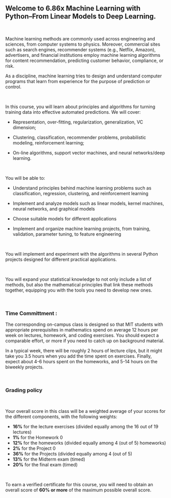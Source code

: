 <h2>Welcome to 6.86x Machine Learning with Python–From Linear Models to Deep Learning.</h2>

<br>

<p>Machine learning methods are commonly used across engineering and sciences, from computer systems to physics. Moreover, commercial sites such as search engines, recommender systems (e.g., Netflix, Amazon), advertisers, and financial institutions employ machine learning algorithms for content recommendation, predicting customer behavior, compliance, or risk.

<br>

As a discipline, machine learning tries to design and understand computer programs that learn from experience for the purpose of prediction or control.

<br>

In this course, you will learn about principles and algorithms for turning training data into effective automated predictions. We will cover:

   - Representation, over-fitting, regularization, generalization, VC dimension;

   - Clustering, classification, recommender problems, probabilistic modeling, reinforcement learning;

   - On-line algorithms, support vector machines, and neural networks/deep learning. 
   
<br>

You will be able to:

   - Understand principles behind machine learning problems such as classification, regression, clustering, and reinforcement learning

   - Implement and analyze models such as linear models, kernel machines, neural networks, and graphical models

   - Choose suitable models for different applications

   - Implement and organize machine learning projects, from training, validation, parameter tuning, to feature engineering 
   
<br>

You will implement and experiment with the algorithms in several Python projects designed for different practical applications.

<br>

You will expand your statistical knowledge to not only include a list of methods, but also the mathematical principles that link these methods together, equipping you with the tools you need to develop new ones.
</p>

<br>

<h3>Time Committment :</h3>

The corresponding on-campus class is designed so that MIT students with appropriate prerequisites in mathematics spend on average 12 hours per week on lectures, homework, and coding exercises. You should expect a comparable effort, or more if you need to catch up on background material.

In a typical week, there will be roughly 2 hours of lecture clips, but it might take you 3.5 hours when you add the time spent on exercises. Finally, expect about 4-6 hours spent on the homeworks, and 5-14 hours on the biweekly projects. 

<br>


<h3>Grading policy</h3>

<br>

Your overall score in this class will be a weighted average of your scores for the different components, with the following weights:

- <b>16%</b> for the lecture exercises (divided equally among the 16 out of 19 lectures)
- <b>1%</b> for the Homework 0
- <b>12%</b> for the homeworks (divided equally among 4 (out of 5) homeworks)
- <b>2%</b> for the Project 0
- <b>36%</b> for the Projects (divided equally among 4 (out of 5)
- <b>13%</b> for the Midterm exam (timed)
- <b>20%</b> for the final exam (timed)

<br>

To earn a verified certificate for this course, you will need to obtain an overall score of <b>60% or more</b> of the maximum possible overall score. 
